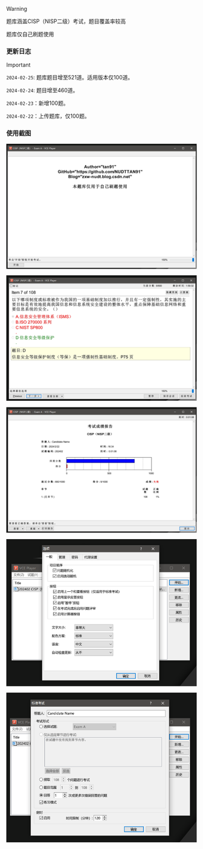 > [!WARNING]
>
> 题库涵盖CISP（NISP二级）考试，题目覆盖率较高
>
> 题库仅自己刷题使用



### 更新日志

> [!IMPORTANT]
>
> `2024-02-25`: 题库题目增至521道。适用版本仅100道。
>
> `2024-02-24`: 题目增至460道。
>
> `2024-02-23`：新增100题。
>
> `2024-02-22`：上传题库，仅100题。



### 使用截图

![image-20240222163137560](./images/image-20240222163137560.png)



![image-20240222163338345](./images/image-20240222163338345.png)



![image-20240222163430380](./images/image-20240222163430380.png)



![image-20240222163504426](./images/image-20240222163504426.png)



![image-20240222163540429](./images/image-20240222163540429.png)